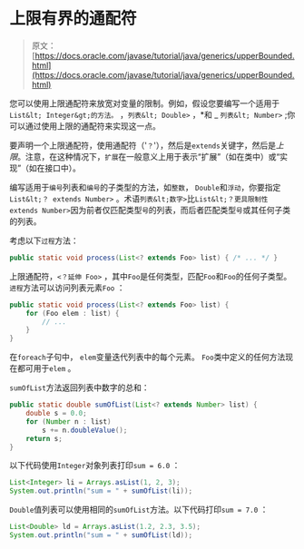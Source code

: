 # 上限有界的通配符

> 原文： [https://docs.oracle.com/javase/tutorial/java/generics/upperBounded.html](https://docs.oracle.com/javase/tutorial/java/generics/upperBounded.html)

您可以使用上限通配符来放宽对变量的限制。例如，假设您要编写一个适用于`List&lt; Integer&gt;的方法。` ，`列表&lt; Double>` ，*和 _ `列表&lt; Number>` ;你可以通过使用上限的通配符来实现这一点。

要声明一个上限通配符，使用通配符（'`？`'），然后是`extends`关键字，然后是*上限*。注意，在这种情况下，`扩展`在一般意义上用于表示“扩展”（如在类中）或“实现”（如在接口中）。

编写适用于`编号`列表和`编号`的子类型的方法，如`整数`， `Double`和`浮动`，你要指定`List&lt;？ extends Number>` 。术语`列表&lt;数字>`比`List&lt;？更具限制性 extends Number>`因为前者仅匹配类型`号`的列表，而后者匹配类型`号`或其任何子类的列表。

考虑以下`过程`方法：

```java
public static void process(List<? extends Foo> list) { /* ... */ }

```

上限通配符，`<？延伸 Foo>` ，其中`Foo`是任何类型，匹配`Foo`和`Foo`的任何子类型。 `进程`方法可以访问列表元素`Foo` ：

```java
public static void process(List<? extends Foo> list) {
    for (Foo elem : list) {
        // ...
    }
}

```

在`foreach`子句中， `elem`变量迭代列表中的每个元素。 `Foo`类中定义的任何方法现在都可用于`elem` 。

`sumOfList`方法返回列表中数字的总和：

```java
public static double sumOfList(List<? extends Number> list) {
    double s = 0.0;
    for (Number n : list)
        s += n.doubleValue();
    return s;
}

```

以下代码使用`Integer`对象列表打印`sum = 6.0` ：

```java
List<Integer> li = Arrays.asList(1, 2, 3);
System.out.println("sum = " + sumOfList(li));

```

`Double`值列表可以使用相同的`sumOfList`方法。以下代码打印`sum = 7.0` ：

```java
List<Double> ld = Arrays.asList(1.2, 2.3, 3.5);
System.out.println("sum = " + sumOfList(ld));

```